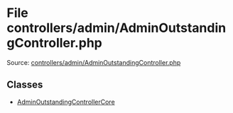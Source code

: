 File controllers/admin/AdminOutstandingController.php
=========

Source: [controllers/admin/AdminOutstandingController.php](https://github.com/PrestaShop/PrestaShop/blob/1.6.0.13/controllers/admin/AdminOutstandingController.php)


Classes
-------

* [AdminOutstandingControllerCore](class.AdminOutstandingControllerCore.md)

